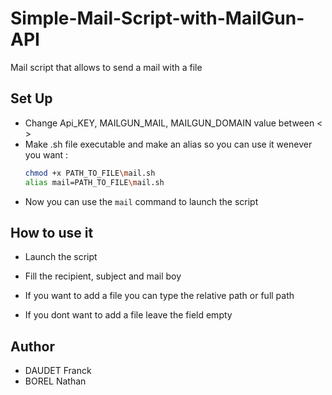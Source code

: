 # Simple-Mail-Script-with-MailGun-API
Mail script that allows to send a mail with a file

## Set Up

* Change Api_KEY, MAILGUN_MAIL, MAILGUN_DOMAIN value between < >
* Make .sh file executable and make an alias so you can use it wenever you want :
    ```bash
    chmod +x PATH_TO_FILE\mail.sh
    alias mail=PATH_TO_FILE\mail.sh
    ```
* Now you can use the `mail` command to launch the script

## How to use it

* Launch the script
* Fill the recipient, subject and mail boy

* If you want to add a file you can type the relative path or full path
* If you dont want to add a file leave the field empty

## Author
* DAUDET Franck
* BOREL Nathan
